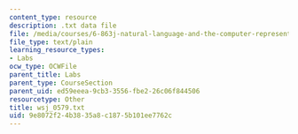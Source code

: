 ```yaml
---
content_type: resource
description: .txt data file
file: /media/courses/6-863j-natural-language-and-the-computer-representation-of-knowledge-spring-2003/9e8072f24b3835a8c1875b101ee7762c_wsj_0579.txt
file_type: text/plain
learning_resource_types:
- Labs
ocw_type: OCWFile
parent_title: Labs
parent_type: CourseSection
parent_uid: ed59eeea-9cb3-3556-fbe2-26c06f844506
resourcetype: Other
title: wsj_0579.txt
uid: 9e8072f2-4b38-35a8-c187-5b101ee7762c
---
```

